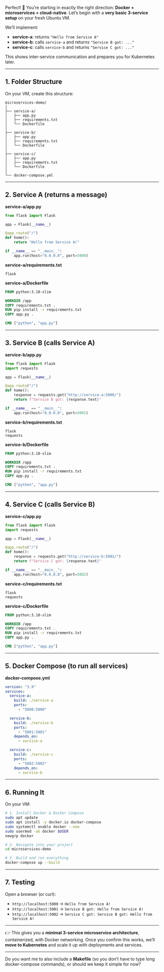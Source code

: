 Perfect! 🚀 You’re starting in exactly the right direction: **Docker + microservices + cloud-native**.
Let’s begin with a **very basic 3-service setup** on your fresh Ubuntu VM.

We’ll implement:

* **service-a**: returns `"Hello from Service A"`
* **service-b**: calls `service-a` and returns `"Service B got: ..."`
* **service-c**: calls `service-b` and returns `"Service C got: ..."`

This shows inter-service communication and prepares you for Kubernetes later.

---

## 1. Folder Structure

On your VM, create this structure:

```
microservices-demo/
│
├── service-a/
│   ├── app.py
│   ├── requirements.txt
│   └── Dockerfile
│
├── service-b/
│   ├── app.py
│   ├── requirements.txt
│   └── Dockerfile
│
├── service-c/
│   ├── app.py
│   ├── requirements.txt
│   └── Dockerfile
│
└── docker-compose.yml
```

---

## 2. Service A (returns a message)

**service-a/app.py**

```python
from flask import Flask

app = Flask(__name__)

@app.route("/")
def home():
    return "Hello from Service A!"

if __name__ == "__main__":
    app.run(host="0.0.0.0", port=5000)
```

**service-a/requirements.txt**

```
flask
```

**service-a/Dockerfile**

```dockerfile
FROM python:3.10-slim

WORKDIR /app
COPY requirements.txt .
RUN pip install -r requirements.txt
COPY app.py .

CMD ["python", "app.py"]
```

---

## 3. Service B (calls Service A)

**service-b/app.py**

```python
from flask import Flask
import requests

app = Flask(__name__)

@app.route("/")
def home():
    response = requests.get("http://service-a:5000/")
    return f"Service B got: {response.text}"

if __name__ == "__main__":
    app.run(host="0.0.0.0", port=5001)
```

**service-b/requirements.txt**

```
flask
requests
```

**service-b/Dockerfile**

```dockerfile
FROM python:3.10-slim

WORKDIR /app
COPY requirements.txt .
RUN pip install -r requirements.txt
COPY app.py .

CMD ["python", "app.py"]
```

---

## 4. Service C (calls Service B)

**service-c/app.py**

```python
from flask import Flask
import requests

app = Flask(__name__)

@app.route("/")
def home():
    response = requests.get("http://service-b:5001/")
    return f"Service C got: {response.text}"

if __name__ == "__main__":
    app.run(host="0.0.0.0", port=5002)
```

**service-c/requirements.txt**

```
flask
requests
```

**service-c/Dockerfile**

```dockerfile
FROM python:3.10-slim

WORKDIR /app
COPY requirements.txt .
RUN pip install -r requirements.txt
COPY app.py .

CMD ["python", "app.py"]
```

---

## 5. Docker Compose (to run all services)

**docker-compose.yml**

```yaml
version: "3.9"
services:
  service-a:
    build: ./service-a
    ports:
      - "5000:5000"

  service-b:
    build: ./service-b
    ports:
      - "5001:5001"
    depends_on:
      - service-a

  service-c:
    build: ./service-c
    ports:
      - "5002:5002"
    depends_on:
      - service-b
```

---

## 6. Running It

On your VM:

```bash
# 1. Install Docker & Docker Compose
sudo apt update
sudo apt install -y docker.io docker-compose
sudo systemctl enable docker --now
sudo usermod -aG docker $USER
newgrp docker

# 2. Navigate into your project
cd microservices-demo

# 3. Build and run everything
docker-compose up --build
```

---

## 7. Testing

Open a browser (or curl):

* `http://localhost:5000` → `Hello from Service A!`
* `http://localhost:5001` → `Service B got: Hello from Service A!`
* `http://localhost:5002` → `Service C got: Service B got: Hello from Service A!`

---

👉 This gives you a **minimal 3-service microservice architecture**, containerized, with Docker networking.
Once you confirm this works, we’ll **move to Kubernetes** and scale it up with deployments and services.

---

Do you want me to also include a **Makefile** (so you don’t have to type long docker-compose commands), or should we keep it simple for now?

